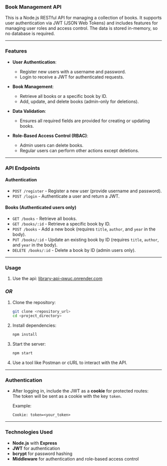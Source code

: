### **Book Management API**  

This is a Node.js RESTful API for managing a collection of books. It supports user authentication via JWT (JSON Web Tokens) and includes features for managing user roles and access control. The data is stored in-memory, so no database is required.

---

### **Features**  

- **User Authentication**:  
  - Register new users with a username and password.  
  - Login to receive a JWT for authenticated requests.  

- **Book Management**:  
  - Retrieve all books or a specific book by ID.  
  - Add, update, and delete books (admin-only for deletions).  

- **Data Validation**:  
  - Ensures all required fields are provided for creating or updating books.  

- **Role-Based Access Control (RBAC)**:  
  - Admin users can delete books.  
  - Regular users can perform other actions except deletions.  

---

### **API Endpoints**  

#### **Authentication**  
- `POST /register` - Register a new user (provide username and password).  
- `POST /login` - Authenticate a user and return a JWT.  

#### **Books** (Authenticated users only)  
- `GET /books` - Retrieve all books.  
- `GET /books/:id` - Retrieve a specific book by ID.  
- `POST /books` - Add a new book (requires `title`, `author`, and `year` in the body).  
- `PUT /books/:id` - Update an existing book by ID (requires `title`, `author`, and `year` in the body).  
- `DELETE /books/:id` - Delete a book by ID (admin users only).  

---

### **Usage**  
1. Use the api: [library-api-qwuc.onrender.com](https://library-api-qwuc.onrender.com)

### ***OR***

1. Clone the repository:  
   ```bash
   git clone <repository_url>
   cd <project_directory>
   ```

2. Install dependencies:  
   ```bash
   npm install
   ```

3. Start the server:  
   ```bash
   npm start
   ```

4. Use a tool like Postman or cURL to interact with the API.  

---

### **Authentication**  

- After logging in, include the JWT as a **cookie** for protected routes:  
  The token will be sent as a cookie with the key `token`.
  
  Example:  
  ```
  Cookie: token=<your_token>
  ```

---

### **Technologies Used**  

- **Node.js** with **Express**  
- **JWT** for authentication  
- **bcrypt** for password hashing  
- **Middleware** for authentication and role-based access control  